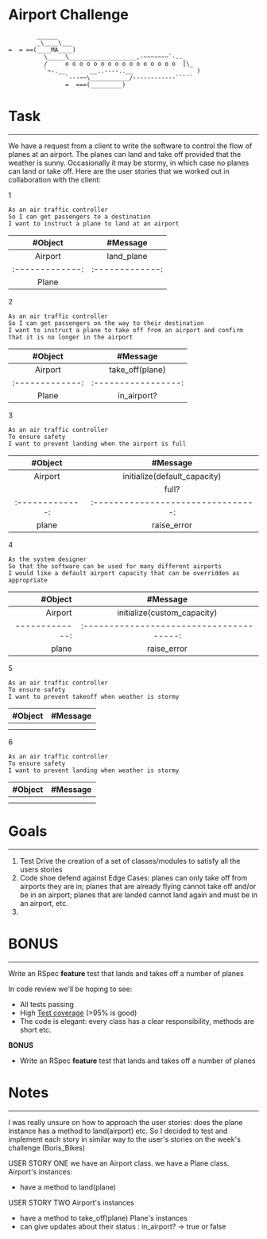 Airport Challenge
=================

```
        ______
        _\____\___
=  = ==(____MA____)
          \_____\___________________,-~~~~~~~`-.._
          /     o o o o o o o o o o o o o o o o  |\_
          `~-.__       __..----..__                  )
                `---~~\___________/------------`````
                =  ===(_________)

```

# Task
------

We have a request from a client to write the software to control the flow of planes at an airport. The planes can land and take off provided that the weather is sunny. Occasionally it may be stormy, in which case no planes can land or take off.  Here are the user stories that we worked out in collaboration with the client:

1
```
As an air traffic controller
So I can get passengers to a destination
I want to instruct a plane to land at an airport
```
|    #Object    |   #Message    |
|:-------------:|:-------------:|
|    Airport    | land_plane    |
|:-------------:|:-------------:|
|     Plane     |               |

2
```
As an air traffic controller
So I can get passengers on the way to their destination
I want to instruct a plane to take off from an airport and confirm that it is no longer in the airport
```
|    #Object    |      #Message     |
|:-------------:|:-----------------:|
|    Airport    | take_off(plane)   |
|:-------------:|:-----------------:|
|     Plane     |   in_airport?     |

3
```
As an air traffic controller
To ensure safety
I want to prevent landing when the airport is full
```
|    #Object    |             #Message             |
|:-------------:|:--------------------------------:|
|    Airport    |    initialize(default_capacity)  |
|               |                full?             |
|:-------------:|:--------------------------------:|
|      plane    |               raise_error        |

4
```
As the system designer
So that the software can be used for many different airports
I would like a default airport capacity that can be overridden as appropriate
```
|   #Object    |               #Message                 |
|-------------:|:--------------------------------------:|
|    Airport   |      initialize(custom_capacity)       |
|-------------:|:--------------------------------------:|
|    plane     |               raise_error              |


5
```
As an air traffic controller
To ensure safety
I want to prevent takeoff when weather is stormy
```
|    #Object    |   #Message    |
|:-------------:|:-------------:|
|               |               |
|               |               |

6
```
As an air traffic controller
To ensure safety
I want to prevent landing when weather is stormy
```
|    #Object    |   #Message    |
|:-------------:|:-------------:|
|               |               |
|               |               |


# Goals
-------
1) Test Drive the creation of a set of classes/modules to satisfy all the users stories
2) Code shoe defend against Edge Cases: planes can only take off from airports they are in; planes that are already flying cannot take off and/or be in an airport; planes that are landed cannot land again and must be in an airport, etc.
3)

# BONUS
-------
Write an RSpec **feature** test that lands and takes off a number of planes

In code review we'll be hoping to see:

* All tests passing
* High [Test coverage](https://github.com/makersacademy/course/blob/main/pills/test_coverage.md) (>95% is good)
* The code is elegant: every class has a clear responsibility, methods are short etc.

**BONUS**

* Write an RSpec **feature** test that lands and takes off a number of planes

# Notes
-------
I was really unsure on how to approach the user stories: does the plane instance has a method to land(airport) etc.
So I decided to test and implement each story in similar way to the user's stories on the week's challenge (Boris_Bikes)

USER STORY ONE
we have an Airport class.
we have a Plane class.
Airport's instances:
- have a method to land(plane)

USER STORY TWO
Airport's instances
- have a method to take_off(plane)
Plane's instances
- can give updates about their status : in_airport? -> true or false

